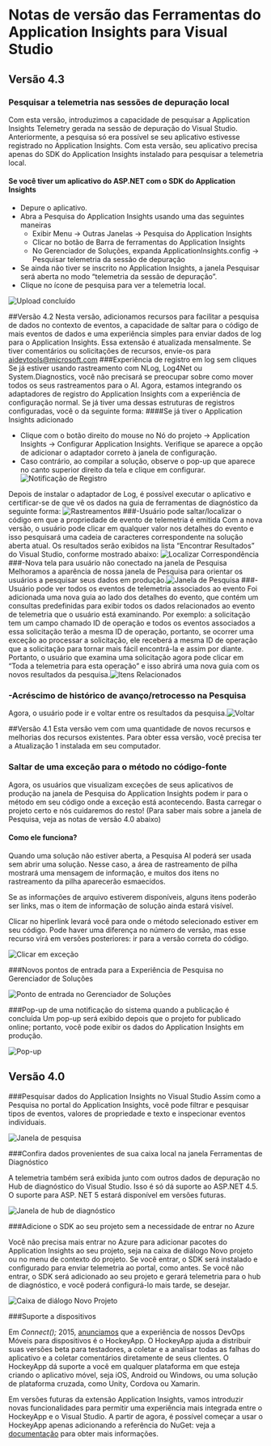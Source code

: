 <properties 
	pageTitle="Notas de versão da extensão Visual Studio para o Application Insights" 
	description="As atualizações mais recentes das ferramentas do Visual Studio para o Application Insights." 
	services="application-insights" 
    documentationCenter=""
	authors="aruna" 
	manager="douge"/>
<tags 
	ms.service="application-insights" 
	ms.workload="tbd" 
	ms.tgt_pltfrm="ibiza" 
	ms.devlang="na" 
	ms.topic="article" 
	ms.date="02/26/2016" 
	ms.author="acearun"/>
 
# Notas de versão das Ferramentas do Application Insights para Visual Studio

## Versão 4.3
### Pesquisar a telemetria nas sessões de depuração local
Com esta versão, introduzimos a capacidade de pesquisar a Application Insights Telemetry gerada na sessão de depuração do Visual Studio. Anteriormente, a pesquisa só era possível se seu aplicativo estivesse registrado no Application Insights. Com esta versão, seu aplicativo precisa apenas do SDK do Application Insights instalado para pesquisar a telemetria local.

#### Se você tiver um aplicativo do ASP.NET com o SDK do Application Insights

- Depure o aplicativo.
- Abra a Pesquisa do Application Insights usando uma das seguintes maneiras
	- Exibir Menu -> Outras Janelas -> Pesquisa do Application Insights
	- Clicar no botão de Barra de ferramentas do Application Insights
	- No Gerenciador de Soluções, expanda ApplicationInsights.config -> Pesquisar telemetria da sessão de depuração
- Se ainda não tiver se inscrito no Application Insights, a janela Pesquisar será aberta no modo “telemetria da sessão de depuração”.
- Clique no ícone de pesquisa para ver a telemetria local.

![Upload concluído](./media/app-insights-release-notes-vsix/LocalSearch.png)



##Versão 4.2
Nesta versão, adicionamos recursos para facilitar a pesquisa de dados no contexto de eventos, a capacidade de saltar para o código de mais eventos de dados e uma experiência simples para enviar dados de log para o Application Insights. Essa extensão é atualizada mensalmente. Se tiver comentários ou solicitações de recursos, envie-os para aidevtools@microsoft.com
###Experiência de registro em log sem cliques
Se já estiver usando rastreamento com NLog, Log4Net ou System.Diagnostics, você não precisará se preocupar sobre como mover todos os seus rastreamentos para o AI. Agora, estamos integrando os adaptadores de registro do Application Insights com a experiência de configuração normal. Se já tiver uma dessas estruturas de registros configuradas, você o da seguinte forma:
####Se já tiver o Application Insights adicionado
- Clique com o botão direito do mouse no Nó do projeto -> Application Insights -> Configurar Application Insights. Verifique se aparece a opção de adicionar o adaptador correto à janela de configuração. 
- Caso contrário, ao compilar a solução, observe o pop-up que aparece no canto superior direito da tela e clique em configurar.![Notificação de Registro](./media/app-insights-release-notes-vsix/LoggingToast.png)

Depois de instalar o adaptador de Log, é possível executar o aplicativo e certificar-se de que vê os dados na guia de ferramentas de diagnóstico da seguinte forma: ![Rastreamentos](./media/app-insights-release-notes-vsix/Traces.png)
###-Usuário pode saltar/localizar o código em que a propriedade de evento de telemetria é emitida
Com a nova versão, o usuário pode clicar em qualquer valor nos detalhes do evento e isso pesquisará uma cadeia de caracteres correspondente na solução aberta atual. Os resultados serão exibidos na lista “Encontrar Resultados” do Visual Studio, conforme mostrado abaixo: ![Localizar Correspondência](./media/app-insights-release-notes-vsix/FindMatch.png)
###-Nova tela para usuário não conectado na janela de Pesquisa
Melhoramos a aparência de nossa janela de Pesquisa para orientar os usuários a pesquisar seus dados em produção.![Janela de Pesquisa](./media/app-insights-release-notes-vsix/SearchWindow.png)
###-Usuário pode ver todos os eventos de telemetria associados ao evento
Foi adicionada uma nova guia ao lado dos detalhes do evento, que contém um consultas predefinidas para exibir todos os dados relacionados ao evento de telemetria que o usuário está examinando. Por exemplo: a solicitação tem um campo chamado ID de operação e todos os eventos associados a essa solicitação terão a mesma ID de operação, portanto, se ocorrer uma exceção ao processar a solicitação, ele receberá a mesma ID de operação que a solicitação para tornar mais fácil encontrá-la e assim por diante. Portanto, o usuário que examina uma solicitação agora pode clicar em “Toda a telemetria para esta operação” e isso abrirá uma nova guia com os novos resultados da pesquisa.![Itens Relacionados](./media/app-insights-release-notes-vsix/RelatedItems.png)
### -Acréscimo de histórico de avanço/retrocesso na Pesquisa
Agora, o usuário pode ir e voltar entre os resultados da pesquisa.![Voltar](./media/app-insights-release-notes-vsix/GoBAck.png)

##Versão 4.1
Esta versão vem com uma quantidade de novos recursos e melhorias dos recursos existentes. Para obter essa versão, você precisa ter a Atualização 1 instalada em seu computador.

### Saltar de uma exceção para o método no código-fonte
Agora, os usuários que visualizam exceções de seus aplicativos de produção na janela de Pesquisa do Application Insights podem ir para o método em seu código onde a exceção está acontecendo. Basta carregar o projeto certo e nós cuidaremos do resto! (Para saber mais sobre a janela de Pesquisa, veja as notas de versão 4.0 abaixo)

#### Como ele funciona?

Quando uma solução não estiver aberta, a Pesquisa AI poderá ser usada sem abrir uma solução. Nesse caso, a área de rastreamento de pilha mostrará uma mensagem de informação, e muitos dos itens no rastreamento da pilha aparecerão esmaecidos.


Se as informações de arquivo estiverem disponíveis, alguns itens poderão ser links, mas o item de informação de solução ainda estará visível.

Clicar no hiperlink levará você para onde o método selecionado estiver em seu código. Pode haver uma diferença no número de versão, mas esse recurso virá em versões posteriores: ir para a versão correta do código.

![Clicar em exceção](./media/app-insights-release-notes-vsix/jumptocode.png)

###Novos pontos de entrada para a Experiência de Pesquisa no Gerenciador de Soluções 

![Ponto de entrada no Gerenciador de Soluções](./media/app-insights-release-notes-vsix/searchentry.png)


###Pop-up de uma notificação do sistema quando a publicação é concluída
Um pop-up será exibido depois que o projeto for publicado online; portanto, você pode exibir os dados do Application Insights em produção.

![Pop-up](./media/app-insights-release-notes-vsix/publishtoast.png)

## Versão 4.0

###Pesquisar dados do Application Insights no Visual Studio
Assim como a Pesquisa no portal do Application Insights, você pode filtrar e pesquisar tipos de eventos, valores de propriedade e texto e inspecionar eventos individuais.

![Janela de pesquisa](./media/app-insights-release-notes-vsix/search.png)

###Confira dados provenientes de sua caixa local na janela Ferramentas de Diagnóstico

A telemetria também será exibida junto com outros dados de depuração no Hub de diagnóstico do Visual Studio. Isso é só dá suporte ao ASP.NET 4.5. O suporte para ASP. NET 5 estará disponível em versões futuras.

![Janela de hub de diagnóstico](./media/app-insights-release-notes-vsix/diagtools.png)

###Adicione o SDK ao seu projeto sem a necessidade de entrar no Azure

Você não precisa mais entrar no Azure para adicionar pacotes do Application Insights ao seu projeto, seja na caixa de diálogo Novo projeto ou no menu de contexto do projeto. Se você entrar, o SDK será instalado e configurado para enviar telemetria ao portal, como antes. Se você não entrar, o SDK será adicionado ao seu projeto e gerará telemetria para o hub de diagnóstico, e você poderá configurá-lo mais tarde, se desejar.

![Caixa de diálogo Novo Projeto](./media/app-insights-release-notes-vsix/newproject.png)

###Suporte a dispositivos

Em *Connect();* 2015, [anunciamos](https://azure.microsoft.com/blog/deep-diagnostics-for-web-apps-with-application-insights/) que a experiência de nossos DevOps Móveis para dispositivos é o HockeyApp. O HockeyApp ajuda a distribuir suas versões beta para testadores, a coletar e a analisar todas as falhas do aplicativo e a coletar comentários diretamente de seus clientes. O HockeyApp dá suporte a você em qualquer plataforma em que esteja criando o aplicativo móvel, seja iOS, Android ou Windows, ou uma solução de plataforma cruzada, como Unity, Cordova ou Xamarin.

Em versões futuras da extensão Application Insights, vamos introduzir novas funcionalidades para permitir uma experiência mais integrada entre o HockeyApp e o Visual Studio. A partir de agora, é possível começar a usar o HockeyApp apenas adicionando a referência do NuGet: veja a [documentação](http://support.hockeyapp.net/kb/client-integration-windows-and-windows-phone) para obter mais informações.

 

<!---HONumber=AcomDC_0302_2016-->